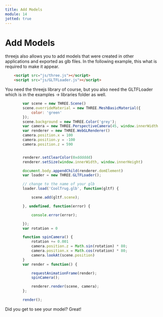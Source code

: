 ```yaml
---
title: Add Models
module: 14
jotted: true
---
```


# Add Models

threejs also allows you to add models that were created in other applications and exported as glb files.  In the following example, this what is required to make it appear.

```html
    <script src="js/three.js"></script>
    <script src="js/GLTFLoader.js"></script>
```
You need the threejs library of course, but you also need the GLTFLoader which is in the examples -> libraries folder as well.

```js
        var scene = new THREE.Scene()
        scene.overrideMaterial = new THREE.MeshBasicMaterial({
            color: 'green'
        });
        scene.background = new THREE.Color('grey');
        var camera = new THREE.PerspectiveCamera(45, window.innerWidth / window.innerHeight, .1, 1000)
        var renderer = new THREE.WebGLRenderer()
        camera.position.x = 100
        camera.position.y = -100
        camera.position.z = 590


        renderer.setClearColor(0xdddddd)
        renderer.setSize(window.innerWidth, window.innerHeight)

        document.body.appendChild(renderer.domElement)
        var loader = new THREE.GLTFLoader();

        // change to the name of your glb
        loader.load('CoolTrug.glb', function(gltf) {

            scene.add(gltf.scene);

        }, undefined, function(error) {

            console.error(error);

        });
        var rotation = 0

        function spinCamera() {
            rotation += 0.001
            camera.position.z = Math.sin(rotation) * 80;
            camera.position.x = Math.cos(rotation) * 80;
            camera.lookAt(scene.position)
        }
        var render = function() {

            requestAnimationFrame(render);
            spinCamera();

            renderer.render(scene, camera);
        };

        render();
```

Did you get to see your model?  Great!